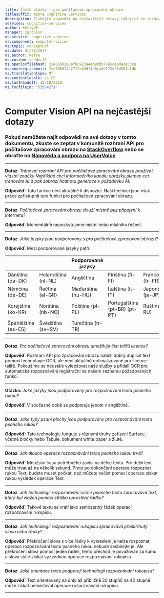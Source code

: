 ```yaml
---
title: Časté otázky – pro počítačové zpracování obrazu
titlesuffix: Azure Cognitive Services
description: Získejte odpovědi na nejčastější dotazy týkající se rozhraní API pro počítačové zpracování obrazu ve službě Azure Cognitive Services.
services: cognitive-services
author: KellyDF
manager: cgronlun
ms.service: cognitive-services
ms.component: computer-vision
ms.topic: conceptual
ms.date: 01/26/2017
ms.author: kefre
ms.custom: seodec18
ms.openlocfilehash: 3146650280af80923a4ed9cbb78a5ce6d43e5bce
ms.sourcegitcommit: 7cd706612a2712e4dd11e8ca8d172e81d561e1db
ms.translationtype: MT
ms.contentlocale: cs-CZ
ms.lasthandoff: 12/18/2018
ms.locfileid: "53584271"
---
```

# <a name="computer-vision-api-frequently-asked-questions"></a>Computer Vision API na nejčastější dotazy

### <a name="if-you-cant-find-answers-to-your-questions-in-this-faq-try-asking-the-computer-vision-api-community-on-stackoverflowhttpsstackoverflowcomquestionstaggedproject-oxfordormicrosoft-cognitive-or-contact-help-and-support-on-uservoicehttpscognitiveuservoicecom"></a>Pokud nemůžete najít odpovědi na své dotazy v tomto dokumentu, zkuste se zeptat v komunitě rozhraní API pro počítačové zpracování obrazu na [StackOverflow](https://stackoverflow.com/questions/tagged/project-oxford+or+microsoft-cognitive) nebo se obraťte na [Nápověda a podpora na UserVoice](https://cognitive.uservoice.com/)

-----

**Dotaz**: *Trénovat rozhraní API pro počítačové zpracování obrazu používat vlastní značky  Například chci informačního kanálu obrázky plemen cat trénování AI a pak zobrazí hodnotu generace v požadavku AI.*

**Odpověď**: Tato funkce není aktuálně k dispozici. Naši technici jsou však práce zpřístupnit tuto funkci pro počítačové zpracování obrazu.

-----

**Dotaz**: *Počítačové zpracování obrazu slouží místně bez připojení k Internetu?*

**Odpověď**: Momentálně neposkytujeme místní nebo místního řešení.

-----

**Dotaz**: *Jaké jazyky jsou podporovány s pro počítačové zpracování obrazu?*

**Odpověď**: Mezi podporované jazyky patří:

| | | Podporované jazyky | | |
|---------------- |------------------ |------------------ |--------------------------- |--------------------
| Dánština (da-DK)  | Holandština (nl-NL)     | Angličtina           | Finština (fi-FI)            |Francouzština (fr-FR)
| Němčina (de-DE)  | Řečtina (el-GR)     | Maďarština (hu-HU) | Italština (it-IT)            | Japonština (ja-JP)
| Korejština (ko-KR)  | Norština (nb-NO) | Polština (pl-PL)    | Portugalština (pt-BR) (pt-PT) | Ruština (ru-RU)
| Španělština (es-ES)   | Švédština (sv-SV)     | Turečtina (tr-TR)   |                            |

-----

**Dotaz**: *Pro počítačové zpracování obrazu umožňuje číst talířů licence?*

**Odpověď**: Rozhraní API pro zpracování obrazu nabízí dobrý duplicit text pomocí technologie OCR, ale není aktuálně optimalizované pro licence talířů. Pokoušíme se neustále vylepšovat naše služby a přidali OCR pro automatické rozpoznávání registrační na našem seznamu požadovaných funkcí.

-----

**Otázka:** *Jaké jazyky jsou podporovány pro rozpoznávání textu psaného rukou?*

**Odpověď**: V současné době se podporuje jenom v angličtině.

-----

**Dotaz**: *Jaké typy psaní plochy jsou podporovány pro rozpoznávání textu psaného rukou?*

**Odpověď**: Tato technologie funguje s různými druhy zařízení Surface, včetně bločky nebo Tabule, dokument white paper a žluté.

-----

**Dotaz**: *Jak dlouho operace rozpoznávání textu psaného rukou trvá?*

**Odpověď**: Množství času potřebného závisí na délce textu. Pro delší text může trvat až na několik sekund. Proto po dokončení operace rozpoznat rukou Text, budete muset počkat, než můžete načíst pomocí operace získat rukou výsledek operace Text.

-----

**Dotaz**: *Jak technologii rozpoznávání ručně psaného textu zpracovává text, který byl vložen pomocí stříška uprostřed řádku?*

**Odpověď**: Takové textu se vrátí jako samostatný řádek operací rozpoznávání rukopisu.

-----

**Dotaz**: *Jak technologii rozpoznávání rukopisu zpracovává přeškrtnutý slova nebo řádky?*

**Odpověď**: Překročení slova s více řádky k vykreslení je nelze rozpoznat, operace rozpoznávání textu psaného rukou nebude sesbírejte je. Ale překročení slova pomocí jeden řádek, tento přechod je považován za šumu a slova stále získat vyzvednou operace rozpoznávání rukopisu.

-----

**Dotaz**: *Jaké orientace textu podporují technologii rozpoznávání rukopisu?*

**Odpověď**: Text orientovaný na úhly až přibližně 30 stupňů na 40 stupně může získat neexistoval operace rozpoznávání rukopisu.

-----
